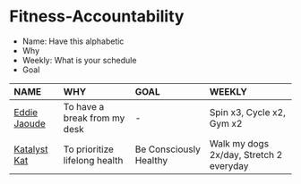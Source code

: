# Fitness-Accountability

- Name: Have this alphabetic
- Why
- Weekly: What is your schedule
- Goal

| NAME | WHY | GOAL | WEEKLY |
| :--- | :--- | :--- | :--- |
| [Eddie Jaoude](https://github.com/eddiejaoude) | To have a break from my desk | - |Spin x3, Cycle x2, Gym x2 |
| [Katalyst Kat](https://github.com/katalystkat) | To prioritize lifelong health| Be Consciously Healthy | Walk my dogs 2x/day, Stretch 2 everyday |
